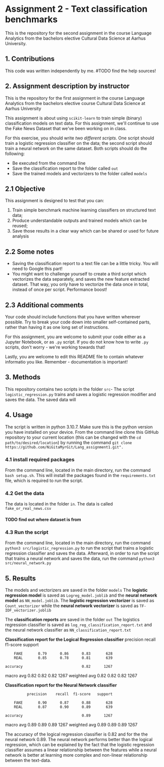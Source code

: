 # Assignment 2 - Text classification benchmarks
This is the repository for the second assignment in the course Language Analytics from the bachelors elective Cultural Data Science at Aarhus University.

## 1. Contributions
This code was written independently by me. 
#TODO find the help sources! 
## 2. Assignment description by instructor
This is the repository for the first assignment in the course Language Analytics from the bachelors elective course Cultural Data Science at Aarhus University

This assignment is about using ```scikit-learn``` to train simple (binary) classification models on text data. For this assignment, we'll continue to use the Fake News Dataset that we've been working on in class.

For this exercise, you should write *two different scripts*. One script should train a logistic regression classifier on the data; the second script should train a neural network on the same dataset. Both scripts should do the following:

- Be executed from the command line
- Save the classification report to the folder called ```out```
- Save the trained models and vectorizers to the folder called ```models```

## 2.1 Objective

This assignment is designed to test that you can:

1. Train simple benchmark machine learning classifiers on structured text data;
2. Produce understandable outputs and trained models which can be reused;
3. Save those results in a clear way which can be shared or used for future analysis

## 2.2 Some notes

- Saving the classification report to a text file can be a little tricky. You will need to Google this part!
- You might want to challenge yourself to create a third script which vectorizes the data separately, and saves the new feature extracted dataset. That way, you only have to vectorize the data once in total, instead of once per script. Performance boost!

## 2.3 Additional comments

Your code should include functions that you have written wherever possible. Try to break your code down into smaller self-contained parts, rather than having it as one long set of instructions.

For this assignment, you are welcome to submit your code either as a Jupyter Notebook, or as ```.py``` script. If you do not know how to write ```.py``` scripts, don't worry - we're working towards that!

Lastly, you are welcome to edit this README file to contain whatever informatio you like. Remember - documentation is important!

## 3. Methods
This repository contains two scripts in the folder ```src```-
The script ```logistic_regression.py``` trains and saves a logistic regression modifier and saves the data. The saved data will

## 4. Usage
The script is written in python 3.10.7. Make sure this is the python version you have installed on your device.
From the command line clone this GitHub repository to your current location (this can be changed with the `cd path/to/desired/location`) by running the command `git clone https://github.com/NiGitaMyrGit/Lang_assignment1.git".` 
### 4.1 install required packages
From the command line, located in the main directory, run the command `bash setup.sh`. This will install the packages found in the ```requirements.txt``` file, which is required to run the script.

### 4.2 Get the data 
The data is located in the folder ```in```. The data is called ```fake_or_real_news.csv``` 
#### **TODO** find out where dataset is from
### 4.3 Run the script 
From the command line, located in the main directory, run the command `python3 src/logistic_regression.py` to run the script that trains a logistic regression classifier and saves the data.
Afterward, in order to run the script that trains a neural network and saves the data, run the command `python3 src/neural_network.py`

## 5. Results
The models and vectorizers are saved in the folder ```models```
The **logistic regression model** is saved as ```Logreg_model.joblib```
and the **neural network model** as ```NN_model.joblib```. 
The **logistic regression vectorizer** is saved as ```Count_vectorizer```
while the **neural network vectorizer** is saved as ```TF-IDF_vectorizer.joblib```

The **classification reports** are saved in the folder ```out```
The logistics regression classifier is saved as ```log_reg_classification_report.txt```
and the neural network classifier as ```NN_classification_report.txt```


**Classification report for the Logical Regression classifier**
              precision    recall  f1-score   support

        FAKE       0.79      0.86      0.83       628
        REAL       0.85      0.78      0.81       639

    accuracy                           0.82      1267
   macro avg       0.82      0.82      0.82      1267
weighted avg       0.82      0.82      0.82      1267

**Classification report for the Neural Network classifier**

              precision    recall  f1-score   support

        FAKE       0.90      0.87      0.88       628
        REAL       0.87      0.90      0.89       639

    accuracy                           0.89      1267
   macro avg       0.89      0.89      0.89      1267
weighted avg       0.89      0.89      0.89      1267

The accuracy of the logical regression classifier is 0.82 and for the the neural network 0.89. The neural network performs better than the logical regression, which can be explained by the fact that the logistic regression classifier assumes a linear relationship between the features while a neural network is better at learning more complex and non-linear relationship between the text-data. 
